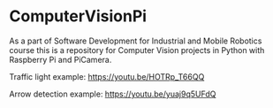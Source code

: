# ComputerVisionPi
As a part of Software Development for Industrial and Mobile Robotics course this is a repository for Computer Vision projects in Python with Raspberry Pi and PiCamera.

Traffic light example:
https://youtu.be/HOTRp_T66QQ

Arrow detection example:
https://youtu.be/yuaj9q5UFdQ
